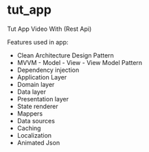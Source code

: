 # tut_app

Tut App Video With (Rest Api)

  Features used in app:
- Clean Architecture Design Pattern
- MVVM - Model - View - View Model Pattern
- Dependency injection
- Application Layer
- Domain layer
- Data layer
- Presentation layer
- State renderer 
- Mappers
- Data sources
- Caching
- Localization
- Animated Json 
